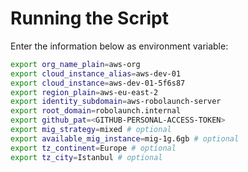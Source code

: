 # Running the Script

Enter the information below as environment variable:

```bash
export org_name_plain=aws-org
export cloud_instance_alias=aws-dev-01
export cloud_instance=aws-dev-01-5f6s87
export region_plain=aws-eu-east-2
export identity_subdomain=aws-robolaunch-server
export root_domain=robolaunch.internal
export github_pat=<GITHUB-PERSONAL-ACCESS-TOKEN>
export mig_strategy=mixed # optional
export available_mig_instance=mig-1g.6gb # optional
export tz_continent=Europe # optional
export tz_city=Istanbul # optional
```